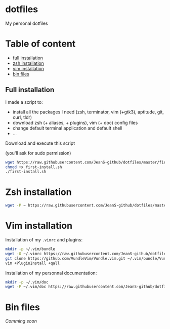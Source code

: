 # dotfiles
My personal dotfiles

# Table of content
* [full installation](#full-installation)
* [zsh installation](#zsh-installation)
* [vim installation](#vim-installation)
* [bin files](#bin-files)

## Full installation

I made a script to:

* install all the packages I need (zsh, terminator, vim (+gtk3), aptitude, git, curl, tldr)
* download zsh (+ aliases, + plugins), vim (+ doc) config files
* change default terminal application and default shell
* ...

Download and execute this script

(you'll ask for sudo permission)

```sh
wget https://raw.githubusercontent.com/JeanS-github/dotfiles/master/first-install.sh
chmod +x first-install.sh
./first-install.sh
```

# Zsh installation

```sh
wget -P ~ https://raw.githubusercontent.com/JeanS-github/dotfiles/master/.zshrc https://raw.githubusercontent.com/JeanS-github/dotfiles/master/.zsh_aliases
```

# Vim installation

Installation of my `.vimrc` and plugins:

```sh
mkdir -p ~/.vim/bundle
wget -O ~/.vimrc https://raw.githubusercontent.com/JeanS-github/dotfiles/master/.vimrc
git clone https://github.com/VundleVim/Vundle.vim.git ~/.vim/bundle/Vundle.vim
vim +PluginInstall +qall
```

Installation of my personnal documentation:

```sh
mkdir -p ~/.vim/doc
wget -P ~/.vim/doc https://raw.githubusercontent.com/JeanS-github/dotfiles/master/doc/aide-0{01..15}.txt https://raw.githubusercontent.com/JeanS-github/dotfiles/master/doc/aide.txt
```

# Bin files

*Comming soon*

